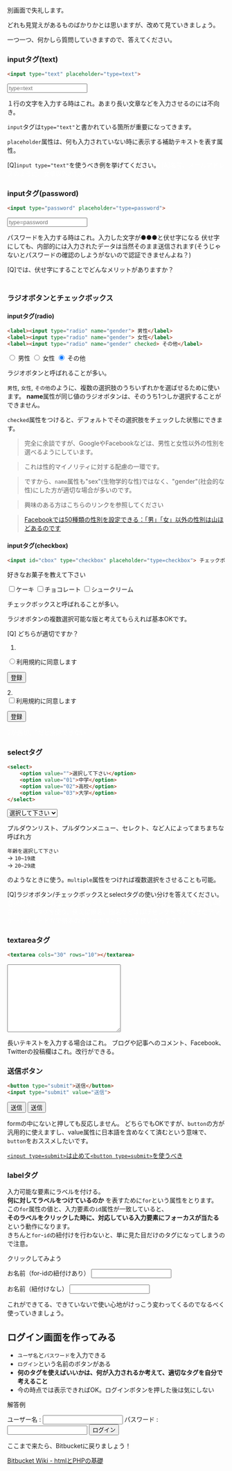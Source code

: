 別画面で失礼します。

どれも見覚えがあるものばかりかとは思いますが、改めて見ていきましょう。

一つ一つ、何かしら質問していきますので、答えてください。

### inputタグ(text)
```html
<input type="text" placeholder="type=text">
```

<input type="text" placeholder="type=text">

１行の文字を入力する時はこれ。あまり長い文章などを入力させるのには不向き。

`input`タグは`type="text"`と書かれている箇所が重要になってきます。

`placeholder`属性は、何も入力されていない時に表示する補助テキストを表す属性。

[Q]`input type="text"`を使うべき例を挙げてください。 <font color="white">[A]名前、メールアドレスのように、文章以外のもの</font>

### inputタグ(password)
```html
<input type="password" placeholder="type=password">
```

<input type="password" placeholder="type=password">

パスワードを入力する時はこれ。入力した文字が●●●と伏せ字になる
伏せ字にしても、内部的には入力されたデータは当然そのまま送信されます(そうじゃないとパスワードの確認のしようがないので認証できませんよね？)

[Q]では、伏せ字にすることでどんなメリットがありますか？ <font color="white">[A]ソーシャルエンジニアリングを防ぐことができる</font>

### ラジオボタンとチェックボックス

#### inputタグ(radio)
```html
<label><input type="radio" name="gender"> 男性</label>
<label><input type="radio" name="gender"> 女性</label>
<label><input type="radio" name="gender" checked> その他</label>
```

<label><input type="radio" name="gender"> 男性</label>
<label><input type="radio" name="gender"> 女性</label>
<label><input type="radio" name="gender" checked> その他</label>

ラジオボタンと呼ばれることが多い。

`男性`, `女性`, `その他`のように、複数の選択肢のうちいずれかを選ばせるために使います。
**name**属性が同じ値のラジオボタンは、そのうち1つしか選択することができません。

`checked`属性をつけると、デフォルトでその選択肢をチェックした状態にできます。

> 完全に余談ですが、GoogleやFacebookなどは、男性と女性以外の性別を選べるようにしています。

> これは性的マイノリティに対する配慮の一環です。

> ですから、`name`属性も"sex"(生物学的な性)ではなく、"gender"(社会的な性)にした方が適切な場合が多いのです。

> 興味のある方はこちらのリンクを参照してください

> [Facebookでは50種類の性別を設定できる：「男」「女」以外の性別は山ほどあるのです](http://www.ikedahayato.com/20140516/6442232.html)


#### inputタグ(checkbox)
```html
<input id="cbox" type="checkbox" placeholder="type=checkbox"> チェックボックス
```

好きなお菓子を教えて下さい

<input id="cake" type="checkbox" placeholder="type=checkbox"><label for="cake">ケーキ</label>
<input id="chocolate" type="checkbox" placeholder="type=checkbox"><label for="chocolate">チョコレート</label>
<input id="creampuff" type="checkbox" placeholder="type=checkbox"><label for="creampuff">シュークリーム</label>

チェックボックスと呼ばれることが多い。

ラジオボタンの複数選択可能な版と考えてもらえれば基本OKです。

[Q] どちらが適切ですか？

1.
<div>
<input id="rbtn_agree" type="radio"><label for="rbtn_agree">利用規約に同意します</label>

<button type="button">登録</button>
</div>
2.
<div>
<input id="cbox_agree" type="checkbox"><label for="cbox_agree">利用規約に同意します</label>

<button type="button">登録</button>
</div>

<font color="white">2が適切。1だと解除できない</font>

### selectタグ
```html
<select>
    <option value="">選択して下さい</option>
    <option value="01">中学</option>
    <option value="02">高校</option>
    <option value="03">大学</option>
</select>
```

<select>
    <option value="">選択して下さい</option>
    <option value="01">中学</option>
    <option value="02">高校</option>
    <option value="03">大学</option>
</select>

プルダウンリスト、プルダウンメニュー、セレクト、など人によってまちまちな呼ばれ方

`年齢を選択して下さい`  
-> `10~19歳`  
-> `20~29歳`

のようなときに使う。`multiple`属性をつければ複数選択をさせることも可能。


[Q]ラジオボタン/チェックボックスとselectタグの使い分けを答えてください。
<font color="white">選択肢が少ない場合にラジオボタン/チェックボックスを使う。選択肢が多い場合にselectタグを使う。例えば県名、国名などはほぼセレクトタグ(たまにアンケートサイトとかで県名のラジオボタン見るけど使いづらすぎる)</font>

### textareaタグ
```html
<textarea cols="30" rows="10"></textarea>
```

<textarea cols="30" rows="10"></textarea>

長いテキストを入力する場合はこれ。
ブログや記事へのコメント、Facebook、Twitterの投稿欄はこれ。改行ができる。

### 送信ボタン
```html
<button type="submit">送信</button>
<input type="submit" value="送信">
```

<button type="submit">送信</button>
<input type="submit" value="送信">

formの中にないと押しても反応しません。
どちらでもOKですが、`button`の方が汎用的に使えますし、value属性に日本語を含めなくて済むという意味で、`button`をおススメしたいです。

[`<input type=submit>`は止めて`<button type=submit>`を使うべき](http://qiita.com/irxground/items/c8537d30e9760c5b3e5c)


### labelタグ
入力可能な要素にラベルを付ける。  
**何に対してラベルをつけているのか** を表すために`for`という属性をとります。  
この`for`属性の値と、入力要素の`id`属性が一致していると、  
**そのラベルをクリックした時に、対応している入力要素にフォーカスが当たる** という動作になります。  
きちんと`for`-`id`の紐付けを行わないと、単に見た目だけのタグになってしまうので注意。

クリックしてみよう

<label for="form-name">お名前（for-idの紐付けあり）</label>
<input type="text" id="form-name" name="name">

<label>お名前（紐付けなし）</label>
<input type="text" name="name">

これができてる、できていないで使い心地がけっこう変わってくるのでなるべく使っていきましょう。

## ログイン画面を作ってみる
- `ユーザ名`と`パスワード`を入力できる
- `ログイン`という名前のボタンがある
- **何のタグを使えばいいかは、何が入力されるか考えて、適切なタグを自分で考えること**
- 今の時点では表示できればOK。ログインボタンを押した後は気にしない

解答例

<label for="username">ユーザー名 : </label><input id="username" type="text">
<label for="password">パスワード : </label><input id="password" type="password">
<button type="submit">ログイン</button>

ここまで来たら、Bitbucketに戻りましょう！

[Bitbucket Wiki - htmlとPHPの基礎](https://bitbucket.org/hameesys/2016-training/wiki/html-and-php)